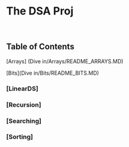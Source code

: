 # The DSA Proj

<br>

## Table of Contents

[Arrays] (Dive in/Arrays/README_ARRAYS.MD)

[Bits](Dive in/Bits/README_BITS.MD)

### [LinearDS]
### [Recursion]
### [Searching]
### [Sorting]